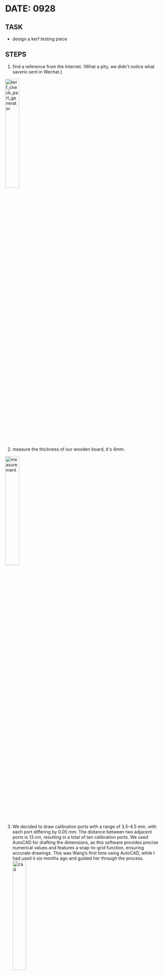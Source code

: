 # DATE: 0928
## TASK
- design a kerf testing piece

## STEPS
1. find a reference from the Internet. (What a pity, we didn't notice what saverio sent in Wechat.)<br>

<img alt="kerf_check_part_generator" src="https://github.com/user-attachments/assets/8b3bd195-6d51-467e-b9c6-0a89009f9a15" width="30%"><br>

2. measure the thickness of our wooden board, it's 4mm.<br>

<img alt="measurement" src="https://github.com/user-attachments/assets/09e376ee-98dd-4619-9ac5-3dc12b218603" width="30%"><br>

3. We decided to draw calibration ports with a range of 3.5–4.5 mm, with each port differing by 0.05 mm. The distance between two adjacent ports is 13 cm, resulting in a total of ten calibration ports. We used AutoCAD for drafting the dimensions, as this software provides precise numerical values and features a snap-to-grid function, ensuring accurate drawings. This was Wang’s first time using AutoCAD, while I had used it six months ago and guided her through the process.<br>
 <img alt="cad" src="https://github.com/user-attachments/assets/30ba6757-d7e4-4374-b896-e3b2422c5eeb" width="30%"><br>

4. Then we have the file, get to the first（ground) floor to use lasercutter.We adjusted the parameters on the computer for laser cutting, with blue lines for engraving and black lines for cutting. We set the cutting speed and power according to the 4mm template specifications in the file. Next, we adjusted the focal length, closed the lid, ensured the ventilation fan was turned on, and began cutting. However, after the first attempt, the material was not fully cut through due to the excessive cutting speed. The engraving result, on the other hand, was excellent—even the very small text remained clearly visible.<br>
<img alt="lasercut1" src="https://github.com/user-attachments/assets/67d646bf-397f-482e-a57f-2a3d907ef954" width="30%"><br>

5. So we slowed down the laser cutting speed and cut it again, and it came out perfectly.We found that the 3.75 mm port could snugly hold the wooden board, indicating a cutting error of 0.125 mm for the 4 mm board. However, the instructor in charge mentioned that since the focal length is frequently adjusted, the error might vary each time and may not always be exactly 0.125 mm for 4 mm boards. We found this point reasonable.<br>
<img alt="lasercut2" src="https://github.com/user-attachments/assets/b9784d32-c1dd-44ed-b6d3-65d71ebdc5c0" width="30%">
<img alt="lasercut3" src="https://github.com/user-attachments/assets/65c98dce-22a5-4fe2-aa06-4a60a9e11937" width="30%">
<img alt="lasercut4" src="https://github.com/user-attachments/assets/97d4171f-914f-43b7-b11a-42e8998b300f" width="30%">


# DATE: 0930 TO 1007
## IMAGE A FUTURE
**BASIC RULES**
- NO MASS
- NO GLUE<br>
**WHAT THE FUTURE WILL BE LIKE**<br>
  Initially, I conceived a sci-fi world based solely on the concepts of 'no mass' and 'no glue', developing the idea that mass production is not used due to resource scarcity, and everyone wants personalized products or promotes multi-purpose objects that can adapt to different people's needs. I provided personalized explanations for products like communication devices, water cups, chairs, etc. Then, Saverio told us that we need to first envision a future before thinking about products. Afterwards, from my own perspective, because I am sensitive to sound—when sleeping, there are people outside having parties, talking loudly, or car noises—so I need earplugs plus noise-canceling headphones. I imagined a future with severe noise pollution, where people need to wear earplugs that only accept specific frequency bands of sound, helping to block out noise.
